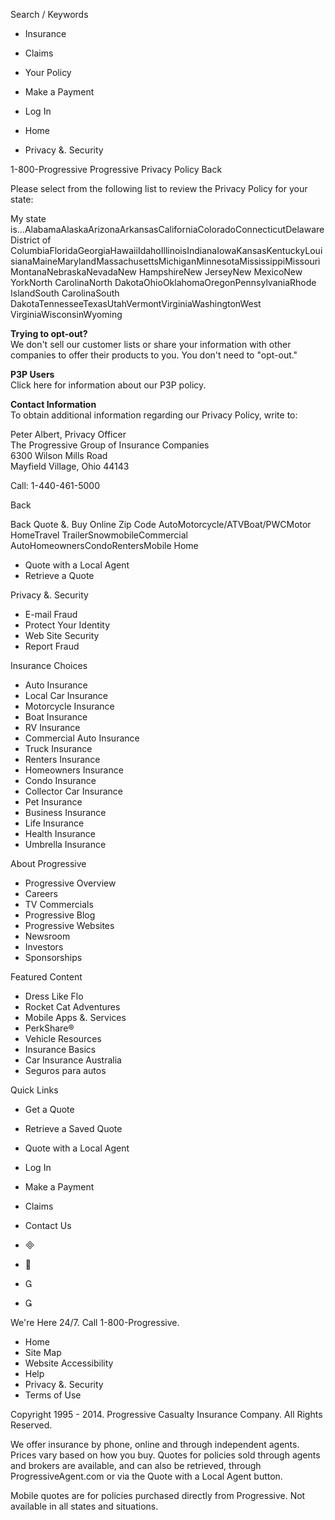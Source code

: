 Search / Keywords

*   Insurance
*   Claims
*   Your Policy

*   Make a Payment
*   Log In

*   Home
*   Privacy &. Security

1-800-Progressive Progressive Privacy Policy Back

Please select from the following list to review the Privacy Policy for your state:

My state is...AlabamaAlaskaArizonaArkansasCaliforniaColoradoConnecticutDelawareDistrict of ColumbiaFloridaGeorgiaHawaiiIdahoIllinoisIndianaIowaKansasKentuckyLouisianaMaineMarylandMassachusettsMichiganMinnesotaMississippiMissouriMontanaNebraskaNevadaNew HampshireNew JerseyNew MexicoNew YorkNorth CarolinaNorth DakotaOhioOklahomaOregonPennsylvaniaRhode IslandSouth CarolinaSouth DakotaTennesseeTexasUtahVermontVirginiaWashingtonWest VirginiaWisconsinWyoming

**Trying to opt-out?**  
We don't sell our customer lists or share your information with other companies to offer their products to you. You don't need to "opt-out."

**P3P Users**  
Click here for information about our P3P policy.

**Contact Information**  
To obtain additional information regarding our Privacy Policy, write to:

Peter Albert, Privacy Officer  
The Progressive Group of Insurance Companies  
6300 Wilson Mills Road  
Mayfield Village, Ohio 44143  
  
Call: 1-440-461-5000

Back

Back Quote &. Buy Online Zip Code AutoMotorcycle/ATVBoat/PWCMotor HomeTravel TrailerSnowmobileCommercial AutoHomeownersCondoRentersMobile Home

*   Quote with a Local Agent
*   Retrieve a Quote

Privacy &. Security

*   E-mail Fraud
*   Protect Your Identity
*   Web Site Security
*   Report Fraud

Insurance Choices

*   Auto Insurance
*   Local Car Insurance
*   Motorcycle Insurance
*   Boat Insurance
*   RV Insurance
*   Commercial Auto Insurance
*   Truck Insurance
*   Renters Insurance
*   Homeowners Insurance
*   Condo Insurance
*   Collector Car Insurance
*   Pet Insurance
*   Business Insurance
*   Life Insurance
*   Health Insurance
*   Umbrella Insurance

About Progressive

*   Progressive Overview
*   Careers
*   TV Commercials
*   Progressive Blog
*   Progressive Websites
*   Newsroom
*   Investors
*   Sponsorships

Featured Content

*   Dress Like Flo
*   Rocket Cat Adventures
*   Mobile Apps &. Services
*   PerkShare®
*   Vehicle Resources
*   Insurance Basics
*   Car Insurance Australia
*   Seguros para autos

Quick Links

*   Get a Quote
*   Retrieve a Saved Quote
*   Quote with a Local Agent
*   Log In
*   Make a Payment
*   Claims
*   Contact Us

*   
*   
*   
*   

We're Here 24/7. Call 1-800-Progressive.

*   Home
*   Site Map
*   Website Accessibility
*   Help
*   Privacy &. Security
*   Terms of Use

Copyright 1995 - 2014. Progressive Casualty Insurance Company. All Rights Reserved.

We offer insurance by phone, online and through independent agents. Prices vary based on how you buy. Quotes for policies sold through agents and brokers are available, and can also be retrieved, through ProgressiveAgent.com or via the Quote with a Local Agent button.

Mobile quotes are for policies purchased directly from Progressive. Not available in all states and situations.